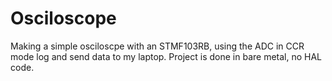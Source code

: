 # Osciloscope
Making a simple osciloscpe with an STMF103RB, using the ADC in CCR mode log and send data to my laptop. Project is done in bare metal, no HAL code. 
